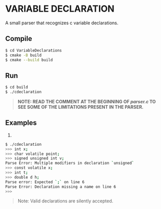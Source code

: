 # VARIABLE DECLARATION
A small parser that recognizes c variable declarations.

## Compile
```bash
$ cd VariableDeclarations
$ cmake -B build
$ cmake --build build
```

## Run
```bash
$ cd build
$ ./cdeclaration
```

> <b> NOTE: READ THE COMMENT AT THE BEGINNING OF <i>parser.c</i> TO SEE SOME OF THE LIMITATIONS PRESENT IN THE PARSER. </b>

## Examples
1.
```bash
$ ./cdeclaration
>>> int x;
>>> char volatile point;
>>> signed unsigned int v;
Parse Error: Multiple modifiers in declaration `unsigned`
>>> const volatile x;
>>> int t;
>>> double d h;
Parse error: Expected `;` on line 6
Parse Error: Declaration missing a name on line 6
>>> 
```

> Note: Valid declarations are silently accepted.

